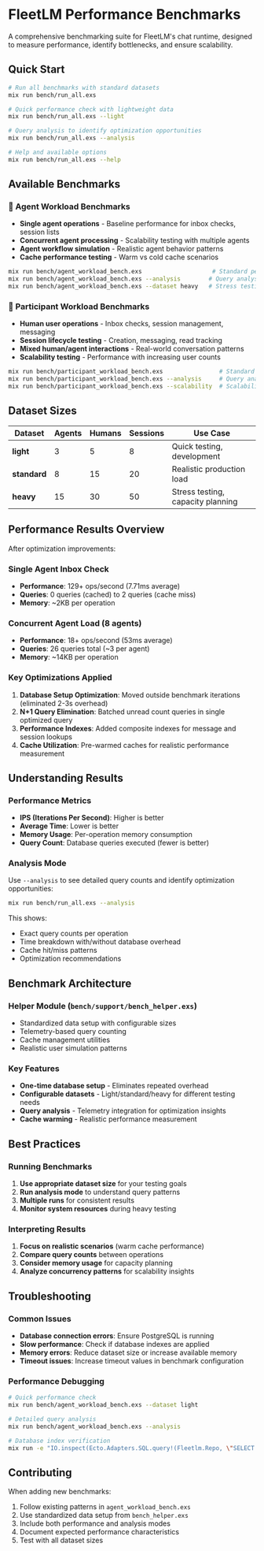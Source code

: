 # FleetLM Performance Benchmarks

A comprehensive benchmarking suite for FleetLM's chat runtime, designed to measure performance, identify bottlenecks, and ensure scalability.

## Quick Start

```bash
# Run all benchmarks with standard datasets
mix run bench/run_all.exs

# Quick performance check with lightweight data
mix run bench/run_all.exs --light

# Query analysis to identify optimization opportunities
mix run bench/run_all.exs --analysis

# Help and available options
mix run bench/run_all.exs --help
```

## Available Benchmarks

### 🤖 Agent Workload Benchmarks
- **Single agent operations** - Baseline performance for inbox checks, session lists
- **Concurrent agent processing** - Scalability testing with multiple agents
- **Agent workflow simulation** - Realistic agent behavior patterns
- **Cache performance testing** - Warm vs cold cache scenarios

```bash
mix run bench/agent_workload_bench.exs                    # Standard performance tests
mix run bench/agent_workload_bench.exs --analysis        # Query analysis
mix run bench/agent_workload_bench.exs --dataset heavy   # Stress testing
```

### 👥 Participant Workload Benchmarks
- **Human user operations** - Inbox checks, session management, messaging
- **Session lifecycle testing** - Creation, messaging, read tracking
- **Mixed human/agent interactions** - Real-world conversation patterns
- **Scalability testing** - Performance with increasing user counts

```bash
mix run bench/participant_workload_bench.exs                # Standard performance tests
mix run bench/participant_workload_bench.exs --analysis     # Query analysis
mix run bench/participant_workload_bench.exs --scalability  # Scalability testing
```

## Dataset Sizes

| Dataset | Agents | Humans | Sessions | Use Case |
|---------|--------|--------|----------|----------|
| **light** | 3 | 5 | 8 | Quick testing, development |
| **standard** | 8 | 15 | 20 | Realistic production load |
| **heavy** | 15 | 30 | 50 | Stress testing, capacity planning |

## Performance Results Overview

After optimization improvements:

### Single Agent Inbox Check
- **Performance**: 129+ ops/second (7.71ms average)
- **Queries**: 0 queries (cached) to 2 queries (cache miss)
- **Memory**: ~2KB per operation

### Concurrent Agent Load (8 agents)
- **Performance**: 18+ ops/second (53ms average)
- **Queries**: 26 queries total (~3 per agent)
- **Memory**: ~14KB per operation

### Key Optimizations Applied
1. **Database Setup Optimization**: Moved outside benchmark iterations (eliminated 2-3s overhead)
2. **N+1 Query Elimination**: Batched unread count queries in single optimized query
3. **Performance Indexes**: Added composite indexes for message and session lookups
4. **Cache Utilization**: Pre-warmed caches for realistic performance measurement

## Understanding Results

### Performance Metrics
- **IPS (Iterations Per Second)**: Higher is better
- **Average Time**: Lower is better
- **Memory Usage**: Per-operation memory consumption
- **Query Count**: Database queries executed (fewer is better)

### Analysis Mode
Use `--analysis` to see detailed query counts and identify optimization opportunities:

```bash
mix run bench/run_all.exs --analysis
```

This shows:
- Exact query counts per operation
- Time breakdown with/without database overhead
- Cache hit/miss patterns
- Optimization recommendations

## Benchmark Architecture

### Helper Module (`bench/support/bench_helper.exs`)
- Standardized data setup with configurable sizes
- Telemetry-based query counting
- Cache management utilities
- Realistic user simulation patterns

### Key Features
- **One-time database setup** - Eliminates repeated overhead
- **Configurable datasets** - Light/standard/heavy for different testing needs
- **Query analysis** - Telemetry integration for optimization insights
- **Cache warming** - Realistic performance measurement

## Best Practices

### Running Benchmarks
1. **Use appropriate dataset size** for your testing goals
2. **Run analysis mode** to understand query patterns
3. **Multiple runs** for consistent results
4. **Monitor system resources** during heavy testing

### Interpreting Results
1. **Focus on realistic scenarios** (warm cache performance)
2. **Compare query counts** between operations
3. **Consider memory usage** for capacity planning
4. **Analyze concurrency patterns** for scalability insights

## Troubleshooting

### Common Issues
- **Database connection errors**: Ensure PostgreSQL is running
- **Slow performance**: Check if database indexes are applied
- **Memory errors**: Reduce dataset size or increase available memory
- **Timeout issues**: Increase timeout values in benchmark configuration

### Performance Debugging
```bash
# Quick performance check
mix run bench/agent_workload_bench.exs --dataset light

# Detailed query analysis
mix run bench/agent_workload_bench.exs --analysis

# Database index verification
mix run -e "IO.inspect(Ecto.Adapters.SQL.query!(Fleetlm.Repo, \"SELECT indexname FROM pg_indexes WHERE tablename = 'chat_messages'\"))"
```

## Contributing

When adding new benchmarks:
1. Follow existing patterns in `agent_workload_bench.exs`
2. Use standardized data setup from `bench_helper.exs`
3. Include both performance and analysis modes
4. Document expected performance characteristics
5. Test with all dataset sizes